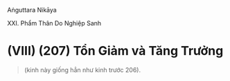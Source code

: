 Aṅguttara Nikāya

XXI. Phẩm Thân Do Nghiệp Sanh

# (VIII) (207) Tổn Giảm và Tăng Trưởng

> (kinh này giống hẳn như kinh trước 206).

